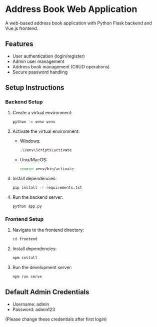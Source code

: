# Address Book Web Application

A web-based address book application with Python Flask backend and Vue.js frontend.

## Features
- User authentication (login/register)
- Admin user management
- Address book management (CRUD operations)
- Secure password handling

## Setup Instructions

### Backend Setup
1. Create a virtual environment:
   ```bash
   python -m venv venv
   ```

2. Activate the virtual environment:
   - Windows:
     ```bash
     .\venv\Scripts\activate
     ```
   - Unix/MacOS:
     ```bash
     source venv/bin/activate
     ```

3. Install dependencies:
   ```bash
   pip install -r requirements.txt
   ```

4. Run the backend server:
   ```bash
   python app.py
   ```

### Frontend Setup
1. Navigate to the frontend directory:
   ```bash
   cd frontend
   ```

2. Install dependencies:
   ```bash
   npm install
   ```

3. Run the development server:
   ```bash
   npm run serve
   ```

## Default Admin Credentials
- Username: admin
- Password: admin123

(Please change these credentials after first login)
